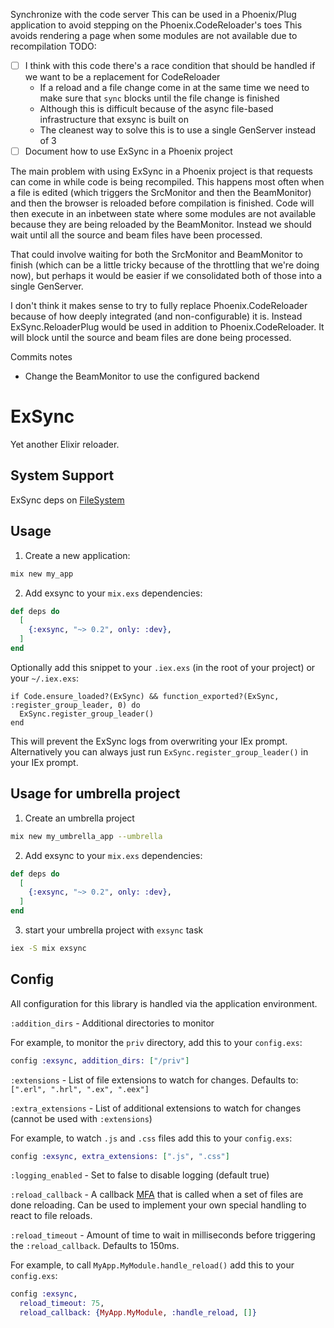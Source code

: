 Synchronize with the code server
This can be used in a Phoenix/Plug application to avoid stepping on the Phoenix.CodeReloader's toes
This avoids rendering a page when some modules are not available due to recompilation
TODO:
- [ ] I think with this code there's a race condition that should be handled if we want to be a replacement for CodeReloader
  - If a reload and a file change come in at the same time we need to make sure that `sync` blocks until the file change is finished
  - Although this is difficult because of the async file-based infrastructure that exsync is built on
  - The cleanest way to solve this is to use a single GenServer instead of 3
- [ ] Document how to use ExSync in a Phoenix project

The main problem with using ExSync in a Phoenix project is that requests can come in while code is being recompiled. This happens most often when a file is edited (which triggers the SrcMonitor and then the BeamMonitor) and then the browser is reloaded before compilation is finished. Code will then execute in an inbetween state where some modules are not available because they are being reloaded by the BeamMonitor. Instead we should wait until all the source and beam files have been processed.

That could involve waiting for both the SrcMonitor and BeamMonitor to finish (which can be a little tricky because of the throttling that we're doing now), but perhaps it would be easier if we consolidated both of those into a single GenServer.

I don't think it makes sense to try to fully replace Phoenix.CodeReloader because of how deeply integrated (and non-configurable) it is. Instead ExSync.ReloaderPlug would be used in addition to Phoenix.CodeReloader. It will block until the source and beam files are done being processed.

Commits notes

- Change the BeamMonitor to use the configured backend

ExSync
======

Yet another Elixir reloader.

## System Support

ExSync deps on [FileSystem](https://github.com/falood/file_system)

## Usage

1. Create a new application:

```bash
mix new my_app
```

2. Add exsync to your `mix.exs` dependencies:

```elixir
def deps do
  [
    {:exsync, "~> 0.2", only: :dev},
  ]
end
```

Optionally add this snippet to your `.iex.exs` (in the root of your project) or your `~/.iex.exs`:
```
if Code.ensure_loaded?(ExSync) && function_exported?(ExSync, :register_group_leader, 0) do
  ExSync.register_group_leader()
end
```

This will prevent the ExSync logs from overwriting your IEx prompt.
Alternatively you can always just run `ExSync.register_group_leader()` in your
IEx prompt.

## Usage for umbrella project

1. Create an umbrella project

```bash
mix new my_umbrella_app --umbrella
```

2. Add exsync to your `mix.exs` dependencies:

```elixir
def deps do
  [
    {:exsync, "~> 0.2", only: :dev},
  ]
end
```

3. start your umbrella project with `exsync` task

```bash
iex -S mix exsync
```

## Config

All configuration for this library is handled via the application environment.

`:addition_dirs` - Additional directories to monitor

For example, to monitor the `priv` directory, add this to your `config.exs`:

```elixir
config :exsync, addition_dirs: ["/priv"]
```

`:extensions` - List of file extensions to watch for changes. Defaults to: `[".erl", ".hrl", ".ex", ".eex"]`

`:extra_extensions` - List of additional extensions to watch for changes (cannot be used with `:extensions`)

For example, to watch `.js` and `.css` files add this to your `config.exs`:

```elixir
config :exsync, extra_extensions: [".js", ".css"]
```

`:logging_enabled` - Set to false to disable logging (default true)

`:reload_callback` - A callback [MFA](https://codereviewvideos.com/blog/what-is-mfa-in-elixir/) that is called when a set of files are done reloading. Can be used to implement your own special handling to react to file reloads.

`:reload_timeout` - Amount of time to wait in milliseconds before triggering the `:reload_callback`. Defaults to 150ms.

For example, to call `MyApp.MyModule.handle_reload()` add this to your `config.exs`:

```elixir
config :exsync,
  reload_timeout: 75,
  reload_callback: {MyApp.MyModule, :handle_reload, []}
```
